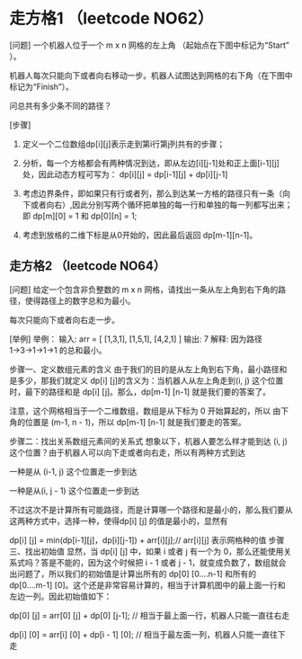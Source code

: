 # 走方格1 （leetcode NO62）

[问题]
  一个机器人位于一个 m x n 网格的左上角 （起始点在下图中标记为“Start” ）。

  机器人每次只能向下或者向右移动一步。机器人试图达到网格的右下角（在下图中标记为“Finish”）。

  问总共有多少条不同的路径？

[步骤]

  1. 定义一个二位数组dp[i][j]表示走到第i行第j列共有的步骤；

  2. 分析，每一个方格都会有两种情况到达，即从左边[i][j-1]处和正上面[i-1][j]处，因此动态方程可写为： dp[i][j] = dp[i-1][j] + dp[i][j-1]

  3. 考虑边界条件，即如果只有行或者列，那么到达某一方格的路径只有一条（向下或者向右）,因此分别写两个循环把单独的每一行和单独的每一列都写出来；
  即 dp[m][0] = 1 和 dp[0][n] = 1;

  4. 考虑到放格的二维下标是从0开始的，因此最后返回 dp[m-1][n-1]。

## 走方格2 （leetcode NO64）

[问题]
  给定一个包含非负整数的 m x n 网格，请找出一条从左上角到右下角的路径，使得路径上的数字总和为最小。

  每次只能向下或者向右走一步。

[举例]
  举例：
  输入:
  arr = [
  [1,3,1],
  [1,5,1],
  [4,2,1]
  ]
  输出: 7
  解释: 因为路径 1→3→1→1→1 的总和最小。

步骤一、定义数组元素的含义
由于我们的目的是从左上角到右下角，最小路径和是多少，那我们就定义 dp[i] [j]的含义为：当机器人从左上角走到(i, j) 这个位置时，最下的路径和是 dp[i] [j]。那么，dp[m-1] [n-1] 就是我们要的答案了。

注意，这个网格相当于一个二维数组，数组是从下标为 0 开始算起的，所以 由下角的位置是 (m-1, n - 1)，所以 dp[m-1] [n-1] 就是我们要走的答案。

步骤二：找出关系数组元素间的关系式
想象以下，机器人要怎么样才能到达 (i, j) 这个位置？由于机器人可以向下走或者向右走，所以有两种方式到达

一种是从 (i-1, j) 这个位置走一步到达

一种是从(i, j - 1) 这个位置走一步到达

不过这次不是计算所有可能路径，而是计算哪一个路径和是最小的，那么我们要从这两种方式中，选择一种，使得dp[i] [j] 的值是最小的，显然有

dp[i] [j] = min(dp[i-1][j]，dp[i][j-1]) + arr[i][j];// arr[i][j] 表示网格种的值
步骤三、找出初始值
显然，当 dp[i] [j] 中，如果 i 或者 j 有一个为 0，那么还能使用关系式吗？答是不能的，因为这个时候把 i - 1 或者 j - 1，就变成负数了，数组就会出问题了，所以我们的初始值是计算出所有的 dp[0] [0….n-1] 和所有的 dp[0….m-1] [0]。这个还是非常容易计算的，相当于计算机图中的最上面一行和左边一列。因此初始值如下：

dp[0] [j] = arr[0] [j] + dp[0] [j-1]; // 相当于最上面一行，机器人只能一直往右走

dp[i] [0] = arr[i] [0] + dp[i - 1] [0];  // 相当于最左面一列，机器人只能一直往下走
